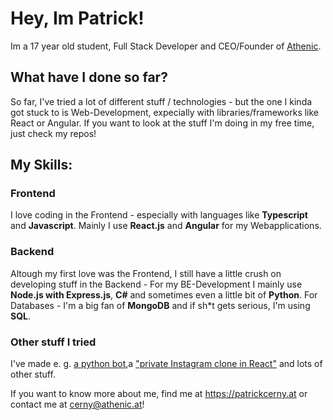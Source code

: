 
# Hey, Im Patrick!
Im a 17 year old student, Full Stack Developer and CEO/Founder of [Athenic](https://athenic.at).

## What have I done so far?
So far, I've tried a lot of different stuff / technologies - but the one I kinda got stuck to is Web-Development, expecially with libraries/frameworks like React or Angular. If you want to look at the stuff I'm doing in my free time, just check my repos!

## My Skills:
### Frontend
I love coding in the Frontend - especially with languages like **Typescript** and **Javascript**. Mainly I use **React.js** and **Angular** for my Webapplications.

### Backend
Altough my first love was the Frontend, I still have a little crush on developing stuff in the Backend - For my BE-Development I mainly use **Node.js with Express.js**, **C#** and sometimes even a little bit of **Python**. For Databases - I'm a big fan of **MongoDB** and if sh\*t gets serious, I'm using **SQL**.

### Other stuff I tried
I've made e. g. [a python bot](https://github.com/patrickcerny/typewriterBot),a ["private Instagram clone in React"](https://github.com/patrickcerny/anp_schach_oop) and lots of other stuff. 
  
If you want to know more about me, find me at https://patrickcerny.at or contact me at cerny@athenic.at!
